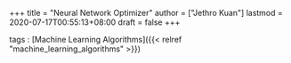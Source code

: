 +++
title = "Neural Network Optimizer"
author = ["Jethro Kuan"]
lastmod = 2020-07-17T00:55:13+08:00
draft = false
+++

tags
: [Machine Learning Algorithms]({{< relref "machine_learning_algorithms" >}})
